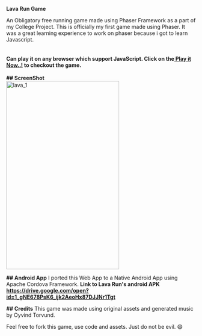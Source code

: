 <Strong> Lava Run Game </Strong>

An Obligatory free running game made using Phaser Framework as a part of my College Project. 
This is officially my first game made using Phaser. It was a great learning experience to work on phaser because i got to learn Javascript.
<br>
<br>
<br>
<strong>Can play it on any browser which support JavaScript. Click on the<a href="https://sidf3ar.github.io/Lava-Run/"> Play it Now..!</a> to checkout the game.</strong>
<br>
<br>
<strong>## ScreenShot</strong>
<br>
<a href="https://ibb.co/gixVh7"><img src="https://preview.ibb.co/eANwN7/lava_1.png" height="500" width="300" alt="lava_1" border="0"></a>

<Strong>## Android App</Strong>
I ported this Web App to a Native Android App using Apache Cordova Framework.
<strong>Link to Lava Run's android APK https://drive.google.com/open?id=1_gNE678PsK6_ijk2AeoHx87DJJNr1Tgt</strong>

<Strong>## Credits</Strong>
This game was made using original assets and generated music by Oyvind Torvund. 

Feel free to fork this game, use code and assets. Just do not be evil. :smile:
